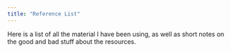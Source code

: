 ```yaml
---
title: "Reference List"
---
```


Here is a list of all the material I have been using, as well as short notes on the good and bad stuff about the resources.